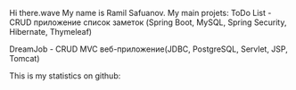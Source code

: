 Hi there.wave
My name is Ramil Safuanov.
My main projets:
ToDo List - CRUD приложение список заметок (Spring Boot, MySQL, Spring Security, Hibernate, Thymeleaf)

DreamJob - CRUD MVC веб-приложение(JDBC, PostgreSQL, Servlet, JSP, Tomcat)

This is my statistics on github:
